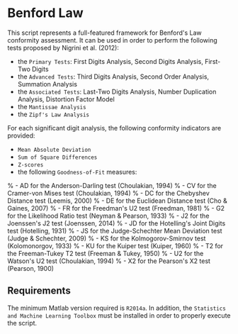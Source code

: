 # Benford Law

This script represents a full-featured framework for Benford's Law conformity assessment. It can be used in order to perform the following tests proposed by Nigrini et al. (2012):
* the `Primary Tests`: First Digits Analysis, Second Digits Analysis, First-Two Digits
* the `Advanced Tests`: Third Digits Analysis, Second Order Analysis, Summation Analysis
* the `Associated Tests`: Last-Two Digits Analysis, Number Duplication Analysis, Distortion Factor Model
* the `Mantissae Analysis`
* the `Zipf's Law Analysis`

For each significant digit analysis, the following conformity indicators are provided:
* `Mean Absolute Deviation`
* `Sum of Square Differences`
* `Z-scores`
* the following `Goodness-of-Fit` measures:

%         - AD for the Anderson-Darling test (Choulakian, 1994)
%         - CV for the Cramer-von Mises test (Choulakian, 1994)
%         - DC for the Chebyshev Distance test (Leemis, 2000)
%         - DE for the Euclidean Distance test (Cho & Gaines, 2007)
%         - FR for the Freedman's U2 test (Freedman, 1981)
%         - G2 for the Likelihood Ratio test (Neyman & Pearson, 1933)
%         - J2 for the Joenssen's J2 test (Joenssen, 2014)
%         - JD for the Hotelling's Joint Digits test (Hotelling, 1931)
%         - JS for the Judge-Schechter Mean Deviation test (Judge & Schechter, 2009)
%         - KS for the Kolmogorov-Smirnov test (Kolomonorgov, 1933)
%         - KU for the Kuiper test (Kuiper, 1960)
%         - T2 for the Freeman-Tukey T2 test (Freeman & Tukey, 1950)
%         - U2 for the Watson's U2 test (Choulakian, 1994)
%         - X2 for the Pearson's X2 test (Pearson, 1900)


## Requirements

The minimum Matlab version required is `R2014a`. In addition, the `Statistics and Machine Learning Toolbox` must be installed in order to properly execute the script.
